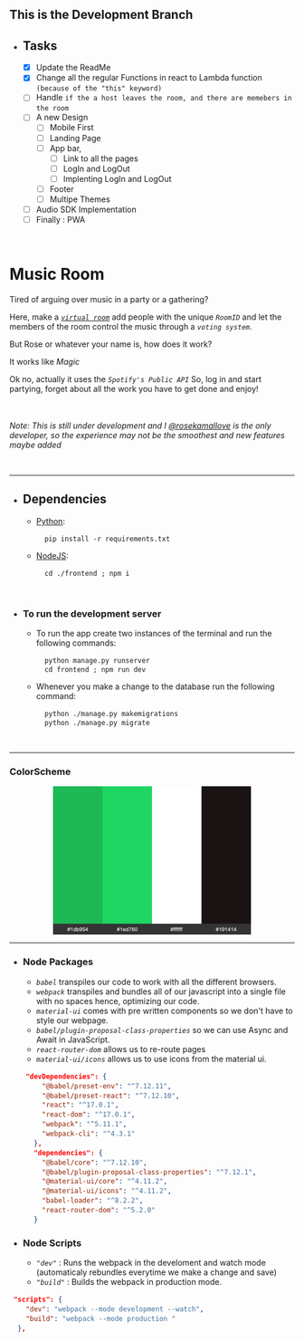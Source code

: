 ## This is the Development Branch

- ## Tasks

  - [x] Update the ReadMe
  - [X] Change all the regular Functions in react to Lambda function `(because of the "this" keyword)`
  - [ ] Handle `if the a host leaves the room, and there are memebers in the room`
  - [ ] A new Design
    - [ ] Mobile First
    - [ ] Landing Page
    - [ ] App bar,
      - [ ] Link to all the pages
      - [ ] LogIn and LogOut  
      - [ ] Implenting LogIn and LogOut
    - [ ] Footer
    - [ ] Multipe Themes
  - [ ] Audio SDK Implementation
  - [ ] Finally : PWA

<br>

# Music Room

Tired of arguing over music in a party or a gathering?

Here, make a [_`virtual room`_](https://music-expanse.herokuapp.com/create) add people with the unique _`RoomID`_ and let the members of the room control the music through a _`voting system`_.

But Rose or whatever your name is, how does it work?

It works like _Magic_

Ok no, actually it uses the _`Spotify's Public API`_ So, log in and start partying, forget about all the work you have to get done and enjoy!
</br></br></br>

_Note: This is still under development and I [@rosekamallove](https://github.com/rosekamallove/) is the only developer, so the experience may not be the smoothest and new features maybe added_

</br>

---

- ## Dependencies

  - [Python](https://www.python.org/downloads/):

          pip install -r requirements.txt

  - [NodeJS](https://nodejs.org/en/download/):

          cd ./frontend ; npm i

</br>

- ### To run the development server

  - To run the app create two instances of the terminal and run the following commands:

          python manage.py runserver
          cd frontend ; npm run dev

  - Whenever you make a change to the database run the following command:

          python ./manage.py makemigrations
          python ./manage.py migrate

</br>

---

### ColorScheme

<p align="center">
<img src="./frontend/static/images/colorSchema.jpg" align="center" width="350"/>
</p>


---

- ### Node Packages

  - _`babel`_ transpiles our code to work with all the different browsers.
  - _`webpack`_ transpiles and bundles all of our javascript into a single file with no spaces hence, optimizing our code.
  - _`material-ui`_ comes with pre written components so we don't have to style our webpage.
  - _`babel/plugin-proposal-class-properties`_ so we can use Async and Await in JavaScript.
  - _`react-router-dom`_ allows us to re-route pages
  - _`material-ui/icons`_ allows us to use icons from the material ui.

```json
    "devDependencies": {
        "@babel/preset-env": "^7.12.11",
        "@babel/preset-react": "^7.12.10",
        "react": "^17.0.1",
        "react-dom": "^17.0.1",
        "webpack": "^5.11.1",
        "webpack-cli": "^4.3.1"
      },
      "dependencies": {
        "@babel/core": "^7.12.10",
        "@babel/plugin-proposal-class-properties": "^7.12.1",
        "@material-ui/core": "^4.11.2",
        "@material-ui/icons": "^4.11.2",
        "babel-loader": "^8.2.2",
        "react-router-dom": "^5.2.0"
      }
```

- ### Node Scripts

  - _`"dev"`_ : Runs the webpack in the develoment and watch mode (automaticaly rebundles everytime we make a change and save)
  - _`"build"`_ : Builds the webpack in production mode.

```json
 "scripts": {
    "dev": "webpack --mode development --watch",
    "build": "webpack --mode production "
  },
```
